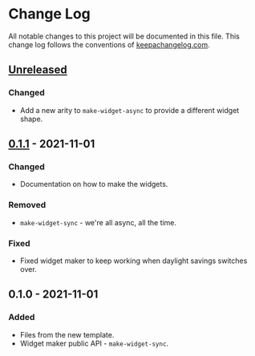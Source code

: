 # Change Log
All notable changes to this project will be documented in this file. This change log follows the conventions of [keepachangelog.com](http://keepachangelog.com/).

## [Unreleased]
### Changed
- Add a new arity to `make-widget-async` to provide a different widget shape.

## [0.1.1] - 2021-11-01
### Changed
- Documentation on how to make the widgets.

### Removed
- `make-widget-sync` - we're all async, all the time.

### Fixed
- Fixed widget maker to keep working when daylight savings switches over.

## 0.1.0 - 2021-11-01
### Added
- Files from the new template.
- Widget maker public API - `make-widget-sync`.

[Unreleased]: https://github.com/eggsyntax/productsquare/compare/0.1.1...HEAD
[0.1.1]: https://github.com/eggsyntax/productsquare/compare/0.1.0...0.1.1
